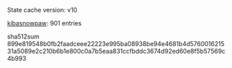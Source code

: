 State cache version: v10

[kibasnowpaw](https://github.com/kibasnowpaw): 901 entries

sha512sum 899e819548b0fb2faadceee22223e995ba08938be94e4681b4d576001621531a5089e2c210b6b1e800c0a7b5eaa831ccfbddc3674d92ed60e8f5b57569c4b993
